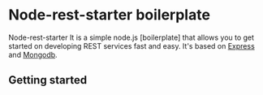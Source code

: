 # Node-rest-starter boilerplate

Node-rest-starter It is a simple node.js [boilerplate] that allows you to get started on developing REST services fast and easy. It's based on [Express](https://github.com/strongloop/express) and [Mongodb](http://www.mongodb.org/).

## Getting started
